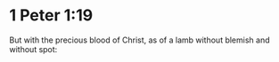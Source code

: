 # 1 Peter 1:19

But with the precious blood of Christ, as of a lamb without blemish and without spot: